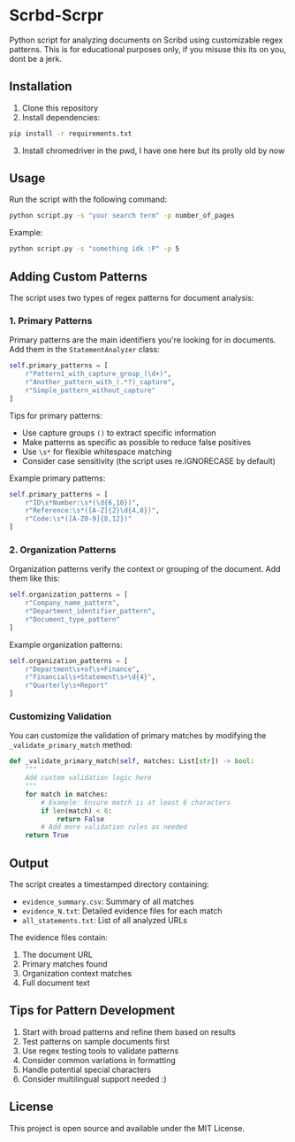 # Scrbd-Scrpr

Python script for analyzing documents on Scribd using customizable regex patterns. This is for educational purposes only, if you misuse this its on you, dont be a jerk.

## Installation

1. Clone this repository
2. Install dependencies:
```bash
pip install -r requirements.txt
```
3. Install chromedriver in the pwd, I have one here but its prolly old by now

## Usage

Run the script with the following command:
```bash
python script.py -s "your search term" -p number_of_pages
```

Example:
```bash
python script.py -s "something idk :P" -p 5
```

## Adding Custom Patterns

The script uses two types of regex patterns for document analysis:

### 1. Primary Patterns

Primary patterns are the main identifiers you're looking for in documents. Add them in the `StatementAnalyzer` class:

```python
self.primary_patterns = [
    r"Pattern1_with_capture_group_(\d+)",
    r"Another_pattern_with_(.*?)_capture",
    r"Simple_pattern_without_capture"
]
```

Tips for primary patterns:
- Use capture groups `()` to extract specific information
- Make patterns as specific as possible to reduce false positives
- Use `\s*` for flexible whitespace matching
- Consider case sensitivity (the script uses re.IGNORECASE by default)

Example primary patterns:
```python
self.primary_patterns = [
    r"ID\s*Number:\s*(\d{6,10})",
    r"Reference:\s*([A-Z]{2}\d{4,8})",
    r"Code:\s*([A-Z0-9]{8,12})"
]
```

### 2. Organization Patterns

Organization patterns verify the context or grouping of the document. Add them like this:

```python
self.organization_patterns = [
    r"Company_name_pattern",
    r"Department_identifier_pattern",
    r"Document_type_pattern"
]
```

Example organization patterns:
```python
self.organization_patterns = [
    r"Department\s+of\s+Finance",
    r"Financial\s+Statement\s+\d{4}",
    r"Quarterly\s+Report"
]
```

### Customizing Validation

You can customize the validation of primary matches by modifying the `_validate_primary_match` method:

```python
def _validate_primary_match(self, matches: List[str]) -> bool:
    """
    Add custom validation logic here
    """
    for match in matches:
        # Example: Ensure match is at least 6 characters
        if len(match) < 6:
            return False
        # Add more validation rules as needed
    return True
```

## Output

The script creates a timestamped directory containing:
- `evidence_summary.csv`: Summary of all matches
- `evidence_N.txt`: Detailed evidence files for each match
- `all_statements.txt`: List of all analyzed URLs

The evidence files contain:
1. The document URL
2. Primary matches found
3. Organization context matches
4. Full document text

## Tips for Pattern Development

1. Start with broad patterns and refine them based on results
2. Test patterns on sample documents first
3. Use regex testing tools to validate patterns
4. Consider common variations in formatting
5. Handle potential special characters
7. Consider multilingual support needed :)

## License

This project is open source and available under the MIT License.
